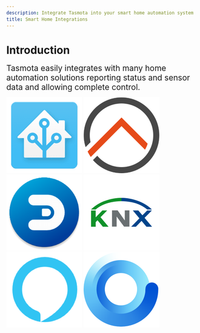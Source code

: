 ```yaml
---
description: Integrate Tasmota into your smart home automation system
title: Smart Home Integrations
---
```


# Introduction
<div style="font-size:150%;">
Tasmota easily integrates with many home automation solutions reporting status and sensor data and allowing complete control.
</div>



<p></p>

[![HomeAssistant](_media/logo/home-assistant.png)](Home-Assistant.md) 
[![openHAB](_media/logo/openhab.png)](openHAB.md) 
[![Domoticz](_media/logo/domoticz.png)](Domoticz.md) 
[![KNX](_media/logo/knx.png)](KNX.md)
[![Alexa](_media/logo/alexa.png)](Alexa.md)
[![Gladys Assistant](_media/logo/gladys.png)](GladysAssistant.md)
